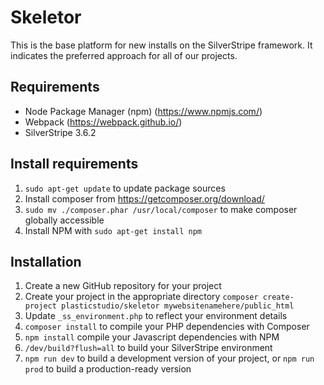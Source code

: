 # Skeletor

This is the base platform for new installs on the SilverStripe framework. It indicates the preferred approach for all of our projects.


## Requirements

- Node Package Manager (npm) (https://www.npmjs.com/)
- Webpack (https://webpack.github.io/)
- SilverStripe 3.6.2


## Install requirements

1. `sudo apt-get update` to update package sources
2. Install composer from https://getcomposer.org/download/
3. `sudo mv ./composer.phar /usr/local/composer` to make composer globally accessible
4. Install NPM with `sudo apt-get install npm`


## Installation

1. Create a new GitHub repository for your project
2. Create your project in the appropriate directory `composer create-project plasticstudio/skeletor mywebsitenamehere/public_html`
3. Update `_ss_environment.php` to reflect your environment details
4. `composer install` to compile your PHP dependencies with Composer 
5. `npm install` compile your Javascript dependencies with NPM 
6. `/dev/build?flush=all` to build your SilverStripe environment 
7. `npm run dev` to build a development version of your project, or `npm run prod` to build a production-ready version